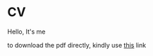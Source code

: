 # CV

Hello, It's me

to download the pdf directly, kindly use [this](https://github.com/shakram02/cv/raw/master/Ahmed-Hamdy-CV.pdf) link
